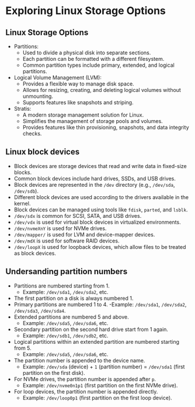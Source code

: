 # Exploring Linux Storage Options

## Linux Storage Options

- Partitions:
  - Used to divide a physical disk into separate sections.
  - Each partition can be formatted with a different filesystem.
  - Common partition types include primary, extended, and logical partitions.
- Logical Volume Management (LVM):
  - Provides a flexible way to manage disk space.
  - Allows for resizing, creating, and deleting logical volumes without unmounting.
  - Supports features like snapshots and striping.
- Stratis:
  - A modern storage management solution for Linux.
  - Simplifies the management of storage pools and volumes.
  - Provides features like thin provisioning, snapshots, and data integrity checks.

## Linux block devices

- Block devices are storage devices that read and write data in fixed-size blocks.
- Common block devices include hard drives, SSDs, and USB drives.
- Block devices are represented in the `/dev` directory (e.g., `/dev/sda`, `/dev/sdb`).
- Different block devices are used according to the drivers available in the kernel.
- Block devices can be managed using tools like `fdisk`, `parted`, and `lsblk`.
- `/dev/sdx` is common for SCSI, SATA, and USB drives.
- `/dev/vdx` is used for virtual block devices in virtualized environments.
- `/dev/nvmeXnY` is used for NVMe drives.
- `/dev/mapper/` is used for LVM and device-mapper devices.
- `/dev/mdX` is used for software RAID devices.
- `/dev/loopX` is used for loopback devices, which allow files to be treated as block devices.

## Undersanding partition numbers

- Partitions are numbered starting from 1.
  - Example: `/dev/sda1`, `/dev/sda2`, etc.
- The first partition on a disk is always numbered 1.
- Primary partitions are numbered 1 to 4.
  -Example: `/dev/sda1`, `/dev/sda2`, `/dev/sda3`, `/dev/sda4`.
- Extended partitions are numbered 5 and above.
  - Example: `/dev/sda5`, `/dev/sda6`, etc.
- Secondary partition on the second hard drive start from 1 again.
  - Example: `/dev/sdb1`, `/dev/sdb2`, etc.
- Logical partitions within an extended partition are numbered starting from 5.
  - Example: `/dev/sda5`, `/dev/sda6`, etc.
- The partition number is appended to the device name.
  - Example: `/dev/sda` (device) + `1` (partition number) = `/dev/sda1` (first partition on the first disk).
- For NVMe drives, the partition number is appended after `p`.
  - Example: `/dev/nvme0n1p1` (first partition on the first NVMe drive).
- For loop devices, the partition number is appended directly.
  - Example: `/dev/loop0p1` (first partition on the first loop device).

